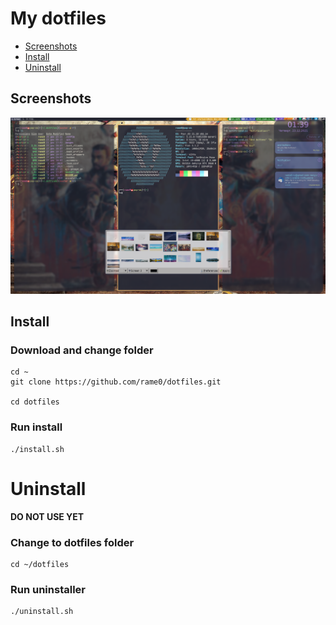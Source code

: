 # My dotfiles

<!--ts-->
* [Screenshots](#screenshots)
* [Install](#install)
* [Uninstall](#uninstall)
<!--te-->

## Screenshots

![Desctop Screenshot](images/i3wm-piom-deadd-nitrogen.png)

## Install
### Download and change folder
```
cd ~
git clone https://github.com/rame0/dotfiles.git

cd dotfiles
```
### Run install
```
./install.sh
```

# Uninstall

__DO NOT USE YET__

### Change to dotfiles folder
```
cd ~/dotfiles
```

### Run uninstaller
```
./uninstall.sh
```
